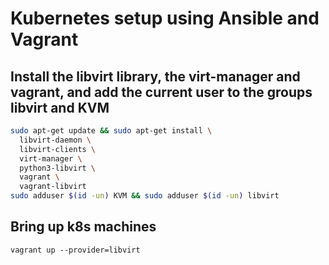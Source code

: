 # Kubernetes setup using Ansible and Vagrant

## Install the libvirt library, the virt-manager and vagrant, and add the current user to the groups libvirt and KVM

```bash
sudo apt-get update && sudo apt-get install \
  libvirt-daemon \
  libvirt-clients \
  virt-manager \
  python3-libvirt \
  vagrant \
  vagrant-libvirt
sudo adduser $(id -un) KVM && sudo adduser $(id -un) libvirt
```

## Bring up k8s machines

```bach
vagrant up --provider=libvirt
```
